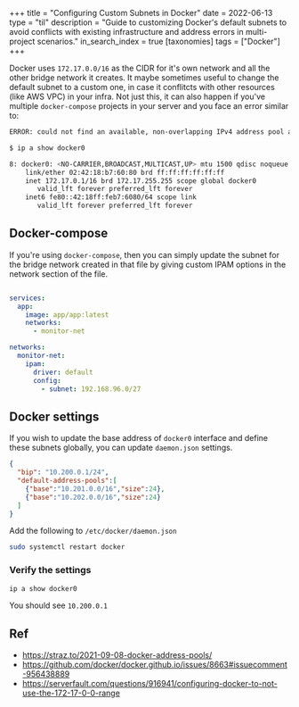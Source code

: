+++
title = "Configuring Custom Subnets in Docker"
date = 2022-06-13
type = "til"
description = "Guide to customizing Docker's default subnets to avoid conflicts with existing infrastructure and address errors in multi-project scenarios."
in_search_index = true
[taxonomies]
tags = ["Docker"]
+++

Docker uses `172.17.0.0/16` as the CIDR for it's own network and all the other bridge network it creates. It maybe sometimes useful to change the default subnet to a custom one, in case it conflitcts with other resources (like AWS VPC) in your infra.
Not just this, it can also happen if you've multiple `docker-compose` projects in your server and you face an error similar to:

```bash
ERROR: could not find an available, non-overlapping IPv4 address pool among the defaults to assign to the network
```


```bash
$ ip a show docker0

8: docker0: <NO-CARRIER,BROADCAST,MULTICAST,UP> mtu 1500 qdisc noqueue state DOWN group default
    link/ether 02:42:18:b7:60:80 brd ff:ff:ff:ff:ff:ff
    inet 172.17.0.1/16 brd 172.17.255.255 scope global docker0
       valid_lft forever preferred_lft forever
    inet6 fe80::42:18ff:feb7:6080/64 scope link
       valid_lft forever preferred_lft forever
```

## Docker-compose
If you're using `docker-compose`, then you can simply update the subnet for the bridge network created in that file by giving custom IPAM options in the network section of the file.

```yml

services:
  app:
    image: app/app:latest
    networks:
      - monitor-net

networks:
  monitor-net:
    ipam:
      driver: default
      config:
        - subnet: 192.168.96.0/27
```

## Docker settings

If you wish to update the base address of `docker0` interface and define these subnets globally, you can update `daemon.json` settings.

```json
{
  "bip": "10.200.0.1/24",
  "default-address-pools":[
    {"base":"10.201.0.0/16","size":24},
    {"base":"10.202.0.0/16","size":24}
  ]
}
```

Add the following to `/etc/docker/daemon.json`

```bash
sudo systemctl restart docker
```

### Verify the settings

```bash
ip a show docker0
```

You should see `10.200.0.1`

## Ref
- https://straz.to/2021-09-08-docker-address-pools/
- https://github.com/docker/docker.github.io/issues/8663#issuecomment-956438889
- https://serverfault.com/questions/916941/configuring-docker-to-not-use-the-172-17-0-0-range
